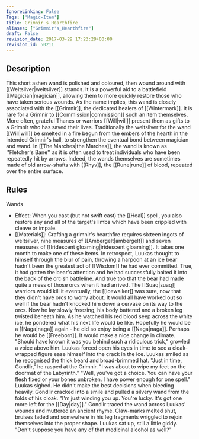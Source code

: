 ```yaml
---
IgnoreLinking: False
Tags: ['Magic-Item']
Title: Grimnir_s Hearthfire
aliases: ["Grimnir's_Hearthfire"]
draft: False
revision_date: 2017-03-29 17:23:29+00:00
revision_id: 50211
---
```


## Description
This short ashen wand is polished and coloured, then wound around with [[Weltsilver|weltsilver]] strands. It is a powerful aid to a battlefield [[Magician|magician]], allowing them to more quickly restore those who have taken serious wounds.  As the name implies, this wand is closely associated with the [[Grimnir]], the dedicated healers of [[Wintermark]]. It is rare for a Grimnir to [[Commission|commission]] such an item themselves. More often, grateful Thanes or warriors [[Will|will]] present them as gifts to a Grimnir who has saved their lives. Traditionally the weltsilver for the wand [[Will|will]] be smelted in a fire begun from the embers of the hearth in the intended Grimnir's hall, to strengthen the eventual bond between magician and wand. 
In [[The Marches|the Marches]], the wand is known as ''Fletcher's Bane'' as it is often used to treat individuals who have been repeatedly hit by arrows. Indeed, the wands themselves are sometimes made of old arrow-shafts with [[Rhyv]], the [[Rune|rune]] of blood, repeated over the entire surface. 
## Rules
Wands
* Effect: When you cast (but not swift cast) the [[Heal]] spell, you also restore any and all of the target's limbs which have been crippled with cleave or impale.
* [[Materials]]: Crafting a grimnir's hearthfire requires sixteen ingots of weltsilver, nine measures of [[Ambergelt|ambergelt]] and seven measures of [[Iridescent gloaming|iridescent gloaming]]. It takes one month to make one of these items.
In retrospect, Luukas thought to himself through the blur of pain, throwing a harpoon at an ice bear hadn't been the greatest act of [[Wisdom]] he had ever committed. True, it had gotten the bear's attention and he had successfully baited it into the back of the orcish battleline. And true too that the bear had made quite a mess of those orcs when it had arrived. The [[Suaq|suaq]] warriors would kill it eventually, the [[Icewalker]] was sure, now that they didn't have orcs to worry about.
It would all have worked out so well if the bear hadn't knocked him down a cervase on its way to the orcs. Now he lay slowly freezing, his body battered and a broken leg twisted beneath him. 
As he watched his red blood seep across the white ice, he pondered what his next life would be like. Hopefully he would be a [[Naga|naga]] again - he did so enjoy being a [[Naga|naga]]. Perhaps he would be [[Freeborn]]. It would make a nice change in climate. 
"Should have known it was you behind such a ridiculous trick," growled a voice above him.
Luukas forced open his eyes in time to see a cloak-wrapped figure ease himself into the crack in the ice. Luukas smiled as he recognised the thick beard and broad-brimmed hat. 
"Just in time, Gondlir," he rasped at the Grimnir. "I was about to wipe my feet on the doormat of the Labyrinth."
"Well, you've got a choice. You can have your flesh fixed or your bones unbroken. I have power enough for one spell."
Luukas sighed. He didn't make the best decisions when bleeding heavily. 
Gondlir cracked into a smile and pulled a silvery wand from the folds of his cloak. 
"I'm just winding you up. You're lucky. It's got one more left for the [[Day|day]]."
Gondlir traced the wand across Luukas' wounds and muttered an ancient rhyme. Claw-marks melted shut, bruises faded and somewhere in his leg fragments wriggled to rejoin themselves into the proper shape. Luukas sat up, still a little giddy.
"Don't suppose you have any of that medicinal alcohol as well?"